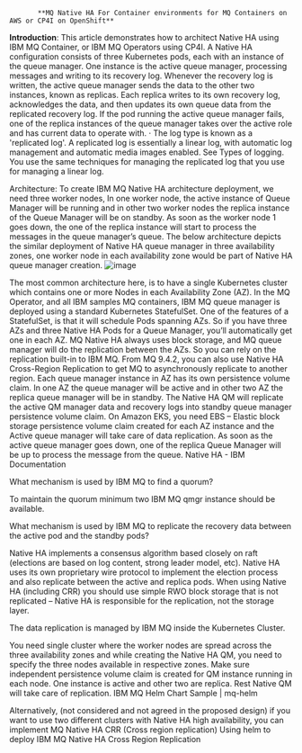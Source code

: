            **MQ Native HA For Container environments for MQ Containers on AWS or CP4I on OpenShift**

**Introduction**: This article demonstrates how to architect Native HA using IBM MQ Container, or IBM MQ Operators using CP4I. 
A Native HA configuration consists of three Kubernetes pods, each with an instance of the queue manager. One instance is the active queue manager, processing messages and writing to its recovery log. Whenever the recovery log is written, the active queue manager sends the data to the other two instances, known as replicas. Each replica writes to its own recovery log, acknowledges the data, and then updates its own queue data from the replicated recovery log. If the pod running the active queue manager fails, one of the replica instances of the queue manager takes over the active role and has current data to operate with.
·                     The log type is known as a 'replicated log'. A replicated log is essentially a linear log, with automatic log management and automatic media images enabled. See Types of logging. You use the same techniques for managing the replicated log that you use for managing a linear log.

Architecture:
To create IBM MQ Native HA architecture deployment, we need three worker nodes, In one worker node, the active instance of Queue Manager will be running and in other two worker nodes the replica instance of the Queue Manager will be on standby. As soon as the worker node 1 goes down, the one of the replica instance will start to process the messages in the queue manager’s queue. The below architecture depicts the similar deployment of Native HA queue manager in three availability zones, one worker node in each availability zone would be part of Native HA queue manager creation.
 ![image](https://github.com/user-attachments/assets/314db7ca-3b59-4b06-9bdf-c4d21186c2f0)


The most common architecture here, is to have a single Kubernetes cluster which contains one or more Nodes in each Availability Zone (AZ).  In the MQ Operator, and all IBM samples MQ containers, IBM MQ queue manager is deployed using a standard Kubernetes StatefulSet.  One of the features of a StatefulSet, is that it will schedule Pods spanning AZs.  So if you have three AZs and three Native HA Pods for a Queue Manager, you’ll automatically get one in each AZ.  MQ Native HA always uses block storage, and MQ queue manager will do the replication between the AZs.  So you can rely on the replication built-in to IBM MQ.
From MQ 9.4.2, you can also use Native HA Cross-Region Replication to get MQ to asynchronously replicate to another region.
Each queue manager instance in AZ has its own persistence volume claim. In one AZ the queue manager will be active and in other two AZ the replica queue manager will be in standby. The Native HA QM will replicate the active QM manager data and recovery logs into standby queue manager persistence volume claim. 
On Amazon EKS, you need EBS – Elastic block storage persistence volume claim created for each AZ instance and the Active queue manager will take care of data replication. 
As soon as the active queue manager goes down, one of the replica Queue Manager will be up to process the message from the queue. 
Native HA - IBM Documentation

What mechanism is used by IBM MQ to find a quorum?

To maintain the quorum minimum two IBM MQ qmgr instance  should be available. 

What mechanism is used by IBM MQ to replicate the recovery data between the active pod and the standby pods?

Native HA implements a consensus algorithm based closely on raft (elections are based on log content, strong leader model, etc). Native HA uses its own proprietary wire protocol to implement the election process and also replicate between the active and replica pods. When using Native HA (including CRR) you should use simple RWO block storage that is not replicated – Native HA is responsible for the replication, not the storage layer.

The data replication is managed by IBM MQ inside the Kubernetes Cluster. 

You need single cluster where the worker nodes are spread across the three availability zones and while creating the Native HA QM, you need to specify the three nodes available in respective zones. Make sure independent persistence volume claim is created for QM instance running in each node. One instance is active and other two are replica. Rest Native QM will take care of replication. 
IBM MQ Helm Chart Sample | mq-helm

Alternatively,  (not considered and not agreed in the proposed design)
if you want to use two different clusters with Native HA high availability, you can implement MQ Native HA CRR (Cross region replication) 
Using helm to deploy IBM MQ Native HA Cross Region Replication
